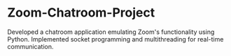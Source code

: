 # Zoom-Chatroom-Project
Developed a chatroom application emulating Zoom's functionality using Python.
Implemented socket programming and multithreading for real-time communication.
